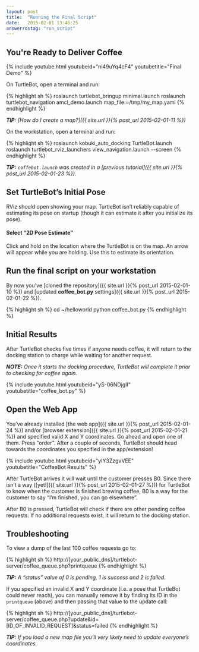 ```yaml
---
layout: post
title:  "Running the Final Script"
date:   2015-02-01 13:46:25
answerrostag: "run_script"
---
```


## You're Ready to Deliver Coffee

{% include youtube.html youtubeid="ni49uYq4cF4" youtubetitle="Final Demo" %}

On TurtleBot, open a terminal and run:

{% highlight sh %}
roslaunch turtlebot_bringup minimal.launch
roslaunch turtlebot_navigation amcl_demo.launch map_file:=/tmp/my_map.yaml
{% endhighlight %}

***TIP:** [How do I create a map?]({{ site.url }}{% post_url 2015-02-01-11 %})*

On the workstation, open a terminal and run:

{% highlight sh %}
roslaunch kobuki_auto_docking TurtleBot.launch
roslaunch turtlebot_rviz_launchers view_navigation.launch --screen
{% endhighlight %}

***TIP:** `coffebot.launch` was created in a [previous tutorial]({{ site.url }}{% post_url 2015-02-01-23 %}).*

## Set TurtleBot’s Initial Pose

RViz should open showing your map. TurtleBot isn’t reliably capable of estimating its pose on startup (though it can estimate it after you initialize its pose).

#### Select “2D Pose Estimate”

Click and hold on the location where the TurtleBot is on the map.  An arrow will appear while you are holding. Use this to estimate its orientation.

## Run the final script on your workstation

By now you’ve [cloned the repository]({{ site.url }}{% post_url 2015-02-01-10 %}) and [updated **coffee_bot.py** settings]({{ site.url }}{% post_url 2015-02-01-22 %}).

{% highlight sh %}
cd ~/helloworld
python coffee_bot.py
{% endhighlight %}

## Initial Results

After TurtleBot checks five times if anyone needs coffee, it will return to the docking station to charge while waiting for another request.

***NOTE:** Once it starts the docking procedure, TurtleBot will complete it prior to checking for coffee again.*

{% include youtube.html youtubeid="yS-06NDjgII" youtubetitle="coffee_bot.py" %}

## Open the Web App

You’ve already installed [the web app]({{ site.url }}{% post_url 2015-02-01-24 %}) and/or [browser extension]({{ site.url }}{% post_url 2015-02-01-21 %}) and specified valid X and Y coordinates. Go ahead and open one of them. Press “order”. After a couple of seconds, TurtleBot should head towards the coordinates you specified in the app/extension!

{% include youtube.html youtubeid="yIY3ZzgvVEE" youtubetitle="CoffeeBot Results" %}

After TurtleBot arrives it will wait until the customer presses B0. Since there isn’t a way ([yet!]({{ site.url }}{% post_url 2015-02-01-27 %})) for TurtleBot to know when the customer is finished brewing coffee, B0 is a way for the customer to say “I’m finished, you can go elsewhere”.

After B0 is pressed, TurtleBot will check if there are other pending coffee requests. If no additional requests exist, it will return to the docking station.

## Troubleshooting

To view a dump of the last 100 coffee requests go to:

{% highlight sh %}
http://[your_public_dns]/turtlebot-server/coffee_queue.php?printqueue
{% endhighlight %}

***TIP:** A “status” value of 0 is pending, 1 is success and 2 is failed.*

If you specified an invalid X and Y coordinate (i.e. a pose that TurtleBot could never reach), you can manually remove it by finding its ID in the `printqueue` (above) and then passing that value to the update call:

{% highlight sh %}
http://[your_public_dns]/turtlebot-server/coffee_queue.php?update&id=[ID_OF_INVALID_REQUEST]&status=failed
{% endhighlight %}

***TIP:** If you load a new map file you’ll very likely need to update everyone’s coordinates.*
